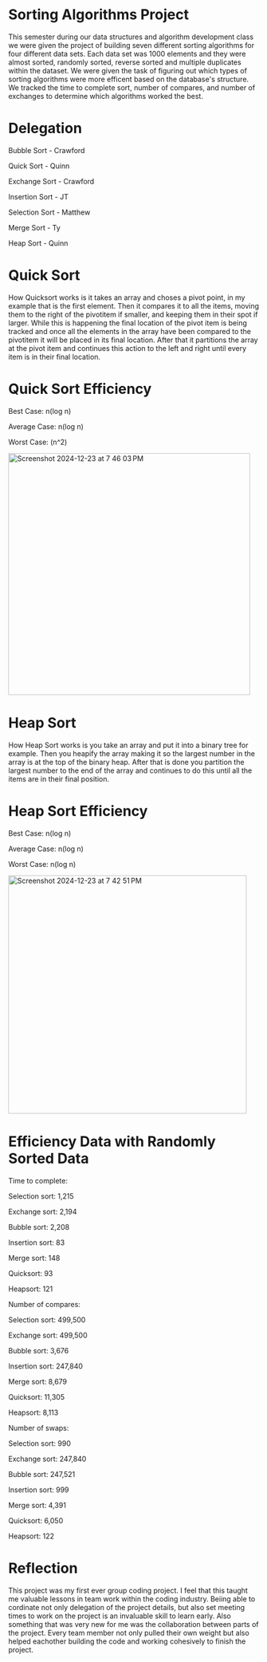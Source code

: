 # Sorting Algorithms Project
  This semester during our data structures and algorithm development class we were given the project of building seven different sorting algorithms for four different data sets. Each data set was 1000 elements and they were almost sorted, randomly sorted, reverse sorted and multiple duplicates within the dataset. We were given the task of figuring out which types of sorting algorithms were more efficent based on the database's structure. We tracked the time to complete sort, number of compares, and number of exchanges to determine which algorithms worked the best. 

# Delegation 
Bubble Sort - Crawford 

Quick Sort - Quinn 

Exchange Sort - Crawford

Insertion Sort - JT

Selection Sort - Matthew

Merge Sort - Ty

Heap Sort - Quinn

# Quick Sort
  How Quicksort works is it takes an array and choses a pivot point, in my example that is the first element. Then it compares it to all the items, moving them to the right of the pivotitem if smaller, and keeping them in their spot if larger. While this is happening the final location of the pivot item is being tracked and once all the elements in the array have been compared to the pivotitem it will be placed in its final location. After that it partitions the array at the pivot item and continues this action to the left and right until every item is in their final location. 

# Quick Sort Efficiency
Best Case: n(log n)

Average Case: n(log n)

Worst Case: (n^2)


<img width="485" alt="Screenshot 2024-12-23 at 7 46 03 PM" src="https://github.com/user-attachments/assets/95cd4fd7-f10f-4655-b292-af290fe6b675" />

# Heap Sort
  How Heap Sort works is you take an array and put it into a binary tree for example. Then you heapify the array making it so the largest number in the array is at the top of the binary heap. After that is done you partition the largest number to the end of the array and continues to do this until all the items are in their final position.

# Heap Sort Efficiency
Best Case: n(log n)

Average Case: n(log n)

Worst Case: n(log n)


<img width="478" alt="Screenshot 2024-12-23 at 7 42 51 PM" src="https://github.com/user-attachments/assets/b81f75da-3fcf-4ce1-9ad6-c63d0047f0b3" />

# Efficiency Data with Randomly Sorted Data
Time to complete:   

Selection sort: 1,215

Exchange sort: 2,194 

Bubble sort: 2,208

Insertion sort: 83 

Merge sort: 148

Quicksort: 93

Heapsort: 121

Number of compares:

Selection sort: 499,500

Exchange sort: 499,500

Bubble sort: 3,676

Insertion sort: 247,840

Merge sort: 8,679

Quicksort: 11,305

Heapsort: 8,113

Number of swaps:

Selection sort: 990

Exchange sort: 247,840

Bubble sort: 247,521

Insertion sort: 999

Merge sort: 4,391

Quicksort: 6,050

Heapsort: 122


# Reflection
  This project was my first ever group coding project. I feel that this taught me valuable lessons in team work within the coding industry. Beiing able to cordinate not only delegation of the project details, but also set meeting times to work on the project is an invaluable skill to learn early. Also something that was very new for me was the collaboration between parts of the project. Every team member not only pulled their own weight but also helped eachother building the code and working cohesively to finish the project. 
